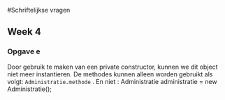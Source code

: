 #Schriftelijkse vragen
## Week 4
### Opgave e
Door gebruik te maken van een private constructor, kunnen we dit object niet meer instantieren. De methodes kunnen alleen worden gebruikt als volgt: `Administratie.methode` .
En niet : Administratie administratie = new Administratie();